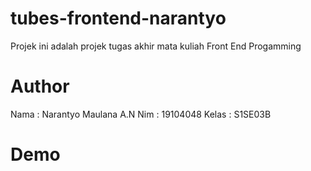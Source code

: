 # tubes-frontend-narantyo
Projek ini adalah projek tugas akhir mata kuliah Front End Progamming

# Author
  Nama  : Narantyo Maulana A.N
  Nim   : 19104048
  Kelas : S1SE03B
# Demo 
